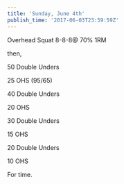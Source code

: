 ```yaml
---
title: 'Sunday, June 4th'
publish_time: '2017-06-03T23:59:59Z'
---
```


Overhead Squat 8-8-8@ 70% 1RM

then,

50 Double Unders

25 OHS (95/65)

40 Double Unders

20 OHS

30 Double Unders

15 OHS

20 Double Unders

10 OHS

For time.
